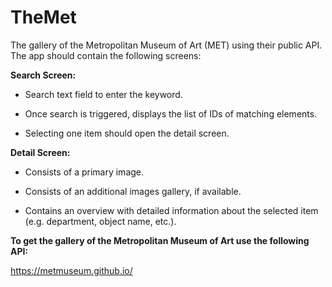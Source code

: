 # TheMet

The gallery of the Metropolitan Museum of Art (MET) using their public API.
The app should contain the following screens:

**Search Screen:**

- Search text field to enter the keyword.
  
- Once search is triggered, displays the list of IDs of matching
  elements.
  
- Selecting one item should open the detail screen.
  

**Detail Screen:**

- Consists of a primary image.
  
- Consists of an additional images gallery, if available.
  
- Contains an overview with detailed information about the selected item (e.g. department, object name, etc.).
  

**To get the gallery of the Metropolitan Museum of Art use the following API:**

https://metmuseum.github.io/
